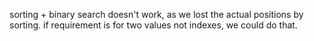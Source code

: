 sorting + binary search doesn't work, as we lost the actual positions by sorting. if requirement is for two values not indexes, we could do that.